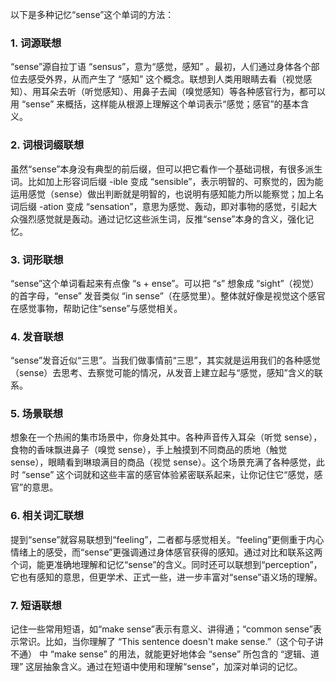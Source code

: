 以下是多种记忆“sense”这个单词的方法：

### 1. 词源联想
“sense”源自拉丁语 “sensus”，意为“感觉，感知” 。最初，人们通过身体各个部位去感受外界，从而产生了 “感知” 这个概念。联想到人类用眼睛去看（视觉感知）、用耳朵去听（听觉感知）、用鼻子去闻（嗅觉感知）等各种感官行为，都可以用 “sense” 来概括，这样能从根源上理解这个单词表示“感觉；感官”的基本含义。

### 2. 词根词缀联想
虽然“sense”本身没有典型的前后缀，但可以把它看作一个基础词根，有很多派生词。比如加上形容词后缀 -ible 变成 “sensible”，表示明智的、可察觉的，因为能运用感觉（sense）做出判断就是明智的，也说明有感知能力所以能察觉；加上名词后缀 -ation 变成 “sensation”，意思为感觉、轰动，即对事物的感觉，引起大众强烈感觉就是轰动。通过记忆这些派生词，反推“sense”本身的含义，强化记忆。

### 3. 词形联想
“sense”这个单词看起来有点像 “s + ense”。可以把 “s” 想象成 “sight”（视觉）的首字母，“ense” 发音类似 “in sense”（在感觉里）。整体就好像是视觉这个感官在感觉事物，帮助记住“sense”与感觉相关。

### 4. 发音联想
“sense”发音近似“三思”。当我们做事情前“三思”，其实就是运用我们的各种感觉（sense）去思考、去察觉可能的情况，从发音上建立起与“感觉，感知”含义的联系。

### 5. 场景联想
想象在一个热闹的集市场景中，你身处其中。各种声音传入耳朵（听觉 sense），食物的香味飘进鼻子（嗅觉 sense），手上触摸到不同商品的质地（触觉 sense），眼睛看到琳琅满目的商品（视觉 sense）。这个场景充满了各种感觉，此时 “sense” 这个词就和这些丰富的感官体验紧密联系起来，让你记住它“感觉，感官”的意思。

### 6. 相关词汇联想
提到“sense”就容易联想到“feeling”，二者都与感觉相关。“feeling”更侧重于内心情绪上的感受，而“sense”更强调通过身体感官获得的感知。通过对比和联系这两个词，能更准确地理解和记忆“sense”的含义。同时还可以联想到“perception”，它也有感知的意思，但更学术、正式一些，进一步丰富对“sense”语义场的理解。

### 7. 短语联想
记住一些常用短语，如“make sense”表示有意义、讲得通；“common sense”表示常识。比如，当你理解了 “This sentence doesn't make sense.”（这个句子讲不通） 中 “make sense” 的用法，就能更好地体会 “sense” 所包含的 “逻辑、道理” 这层抽象含义。通过在短语中使用和理解“sense”，加深对单词的记忆。 